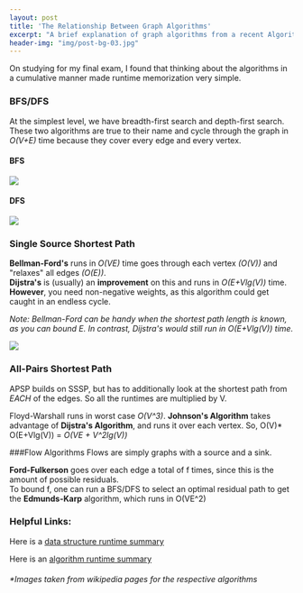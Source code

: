 ```yaml
---
layout: post
title: 'The Relationship Between Graph Algorithms'
excerpt: "A brief explanation of graph algorithms from a recent Algorithms student"
header-img: "img/post-bg-03.jpg"
---
```


On studying for my final exam, I found that thinking about the algorithms in a cumulative manner made runtime memorization very simple.

### BFS/DFS
At the simplest level, we have breadth-first search and depth-first search.  These two algorithms are true to their name and cycle through the graph in *O(V+E)* time because they cover every edge and every vertex.

#### BFS                                                     
![]({{DenisPeskov.github.io}}/images/BFS.gif)              
#### DFS
![]({{DenisPeskov.github.io}}/images/DFS.gif)


### Single Source Shortest Path
**Bellman-Ford's** runs in *O(VE)* time goes through each vertex *(O(V))* and "relaxes" all edges *(O(E))*.  
**Dijstra's** is (usually) an **improvement** on this and runs in *O(E+Vlg(V))* time.  **However**, you need non-negative weights, as this algorithm could get caught in an endless cycle.

*Note: Bellman-Ford can be handy when the shortest path length is known, as you can bound E.  In contrast, Dijstra's would still run in O(E+Vlg(V)) time.*

![]({{DenisPeskov.github.io}}/images/D_Bellman.gif) 

### All-Pairs Shortest Path
APSP builds on SSSP, but has to additionally look at the shortest path from *EACH* of the edges.  So all the runtimes are multiplied by V.

Floyd-Warshall runs in worst case *O(V^3)*. 
**Johnson's Algorithm** takes advantage of **Dijstra's Algorithm**, and runs it over each vertex.
So, O(V)* O(E+Vlg(V)) = *O(VE + V^2lg(V))*

###Flow Algorithms
Flows are simply graphs with a source and a sink. 

**Ford-Fulkerson** goes over each edge a total of f times, since this is the amount of possible residuals.  
To bound f, one can run a BFS/DFS to select an optimal residual path to get the **Edmunds-Karp** algorithm, which runs in O(VE^2)

### Helpful Links:
Here is a [data structure runtime summary](http://bigocheatsheet.com/)

Here is an [algorithm runtime summary](http://algs4.cs.princeton.edu/cheatsheet/)

###### *Images taken from wikipedia pages for the respective algorithms
